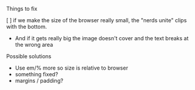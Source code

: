 Things to fix

[  ] if we make the size of the browser really small, the "nerds unite" clips with the bottom.
- And if it gets really big the image doesn't cover and the text breaks at the wrong area

Possible solutions
- Use em/% more so size is relative to browser
- something fixed?
- margins / padding?

